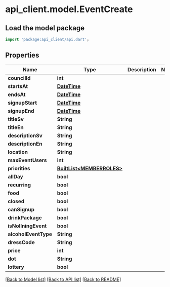 # api_client.model.EventCreate

## Load the model package
```dart
import 'package:api_client/api.dart';
```

## Properties
Name | Type | Description | Notes
------------ | ------------- | ------------- | -------------
**councilId** | **int** |  | 
**startsAt** | [**DateTime**](DateTime.md) |  | 
**endsAt** | [**DateTime**](DateTime.md) |  | 
**signupStart** | [**DateTime**](DateTime.md) |  | 
**signupEnd** | [**DateTime**](DateTime.md) |  | 
**titleSv** | **String** |  | 
**titleEn** | **String** |  | 
**descriptionSv** | **String** |  | 
**descriptionEn** | **String** |  | 
**location** | **String** |  | 
**maxEventUsers** | **int** |  | 
**priorities** | [**BuiltList&lt;MEMBERROLES&gt;**](MEMBERROLES.md) |  | 
**allDay** | **bool** |  | 
**recurring** | **bool** |  | 
**food** | **bool** |  | 
**closed** | **bool** |  | 
**canSignup** | **bool** |  | 
**drinkPackage** | **bool** |  | 
**isNollningEvent** | **bool** |  | 
**alcoholEventType** | **String** |  | 
**dressCode** | **String** |  | 
**price** | **int** |  | 
**dot** | **String** |  | 
**lottery** | **bool** |  | 

[[Back to Model list]](../README.md#documentation-for-models) [[Back to API list]](../README.md#documentation-for-api-endpoints) [[Back to README]](../README.md)


